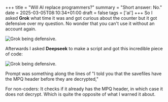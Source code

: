 +++
title = "Will AI replace programmers?"
summary = "Short answer: No."
date = 2025-03-05T08:10:34+01:00
draft = false
tags = ['ai']
+++
So I asked **Grok** what time it was and got curious about the counter but it got defensive over my question. No wonder that you can't use it without an account again.

![Grok being defensive.](grok.png)

Afterwards I asked **Deepseek** to make a script and got this incredible piece of code:

![Grok being defensive.](deepseek.png)

Prompt was something along the lines of "I told you that the savefiles have the MPQ header before they are decrypted,"

For non-coders: It checks if it already has the MPQ header, in which case it does not decrypt. Which is quite the opposite of what I warned it about.
